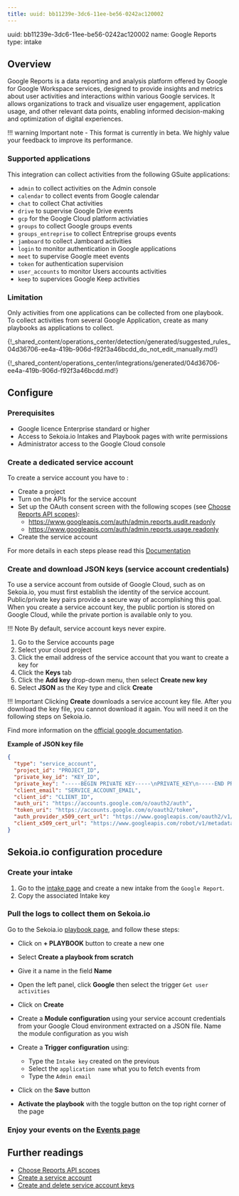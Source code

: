 ```yaml
---
title: uuid: bb11239e-3dc6-11ee-be56-0242ac120002
---
```


uuid: bb11239e-3dc6-11ee-be56-0242ac120002
name: Google Reports
type: intake

## Overview

Google Reports is a data reporting and analysis platform offered by Google for Google Workspace services, designed to provide insights and metrics about user activities and interactions within various Google services. It allows organizations to track and visualize user engagement, application usage, and other relevant data points, enabling informed decision-making and optimization of digital experiences. 

!!! warning
    Important note - This format is currently in beta. We highly value your feedback to improve its performance.

### Supported applications

This integration can collect activities from the following GSuite applications:

- `admin` to collect activities on the Admin console 
- `calendar` to collect events from Google calendar
- `chat` to collect Chat activities
- `drive` to supervise Google Drive events
- `gcp` for the Google Cloud platform activiaties
- `groups` to collect Google groups events
- `groups_entreprise` to collect Entreprise groups events
- `jamboard` to collect Jamboard activities
- `login` to monitor authentication in Google applications
- `meet` to supervise Google meet events
- `token` for authentication supervision
- `user_accounts` to monitor Users accounts activities
- `keep` to supervices Google Keep activities


### Limitation

Only activities from one applications can be collected from one playbook.
To collect activities from several Google Application, create as many playbooks as applications to collect.

{!_shared_content/operations_center/detection/generated/suggested_rules_04d36706-ee4a-419b-906d-f92f3a46bcdd_do_not_edit_manually.md!}

{!_shared_content/operations_center/integrations/generated/04d36706-ee4a-419b-906d-f92f3a46bcdd.md!}

## Configure

### Prerequisites

- Google licence Enterprise standard or higher
- Access to Sekoia.io Intakes and Playbook pages with write permissions
- Administrator access to the Google Cloud console

### Create a dedicated service account

To create a service account you have to :

 - Create a project
 - Turn on the APIs for the service account
 - Set up the OAuth consent screen with the following scopes (see [Choose Reports API scopes](https://developers.google.com/admin-sdk/reports/auth)):
	- https://www.googleapis.com/auth/admin.reports.audit.readonly
	- https://www.googleapis.com/auth/admin.reports.usage.readonly
 - Create the service account

For more details in each steps please read this [Documentation](https://support.google.com/a/answer/7378726?hl=en)

### Create and download JSON keys (service account credentials)

To use a service account from outside of Google Cloud, such as on Sekoia.io, you must first establish the identity of the service account. Public/private key pairs provide a secure way of accomplishing this goal. When you create a service account key, the public portion is stored on Google Cloud, while the private portion is available only to you.

!!! Note
	By default, service account keys never expire.

1. Go to the Service accounts page
2. Select your cloud project
3. Click the email address of the service account that you want to create a key for
4. Click the **Keys** tab
5. Click the **Add key** drop-down menu, then select **Create new key**
6. Select **JSON** as the Key type and click **Create**

!!! Important
	Clicking **Create** downloads a service account key file. After you download the key file, you cannot download it again. You will need it on the following steps on Sekoia.io.

Find more information on the [official google documentation](https://cloud.google.com/iam/docs/keys-create-delete).

**Example of JSON key file**

```JSON
{
  "type": "service_account",
  "project_id": "PROJECT_ID",
  "private_key_id": "KEY_ID",
  "private_key": "-----BEGIN PRIVATE KEY-----\nPRIVATE_KEY\n-----END PRIVATE KEY-----\n",
  "client_email": "SERVICE_ACCOUNT_EMAIL",
  "client_id": "CLIENT_ID",
  "auth_uri": "https://accounts.google.com/o/oauth2/auth",
  "token_uri": "https://accounts.google.com/o/oauth2/token",
  "auth_provider_x509_cert_url": "https://www.googleapis.com/oauth2/v1/certs",
  "client_x509_cert_url": "https://www.googleapis.com/robot/v1/metadata/x509/SERVICE_ACCOUNT_EMAIL"
}
```

## Sekoia.io configuration procedure

### Create your intake

1. Go to the [intake page](https://app.sekoia.io/operations/intakes) and create a new intake from the `Google Report`.
2. Copy the associated Intake key

### Pull the logs to collect them on Sekoia.io

Go to the Sekoia.io [playbook page](https://app.sekoia.io/operations/playbooks), and follow these steps:

- Click on **+ PLAYBOOK** button to create a new one
- Select **Create a playbook from scratch**
- Give it a name in the field **Name**
- Open the left panel, click **Google** then select the trigger `Get user activities`
- Click on **Create**

- Create a **Module configuration** using your service account credentials from your Google Cloud environment extracted on a JSON file. Name the module configuration as you wish


-  Create a **Trigger configuration** using:

    * Type the `Intake key` created on the previous
    * Select the `application name` what you to fetch events from
    * Type the `Admin email`

- Click on the **Save** button
- **Activate the playbook** with the toggle button on the top right corner of the page

### Enjoy your events on the [Events page](https://app.sekoia.io/operations/events)


## Further readings

- [Choose Reports API scopes](https://developers.google.com/admin-sdk/reports/auth)
- [Create a service account](https://support.google.com/a/answer/7378726?hl=en)
- [Create and delete service account keys](https://cloud.google.com/iam/docs/keys-create-delete)
